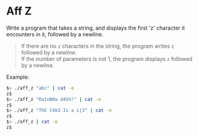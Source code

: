 # Aff Z

Write a program that takes a string, and displays the first 'z'
character it encounters in it, followed by a newline.  
>If there are no
`z` characters in the string, the program writes `z` followed
by a newline.  
If the number of parameters is not 1, the program displays
`z` followed by a newline.

Example:
``` bash
$> ./aff_z "abc" | cat -e
z$
$> ./aff_z "RaInB0w d4Sh!" | cat -e
z$
$> ./aff_z "ThE C4k3 Is a L|3" | cat -e
z$
$> ./aff_z | cat -e
z$
```